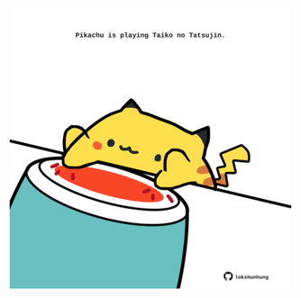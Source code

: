 <!-- built at 01/12/2024, 23:00:44 UTC -->
<p align="center">
  <img width="500" height="500" src="./ReadmeImage.svg">
</p>
